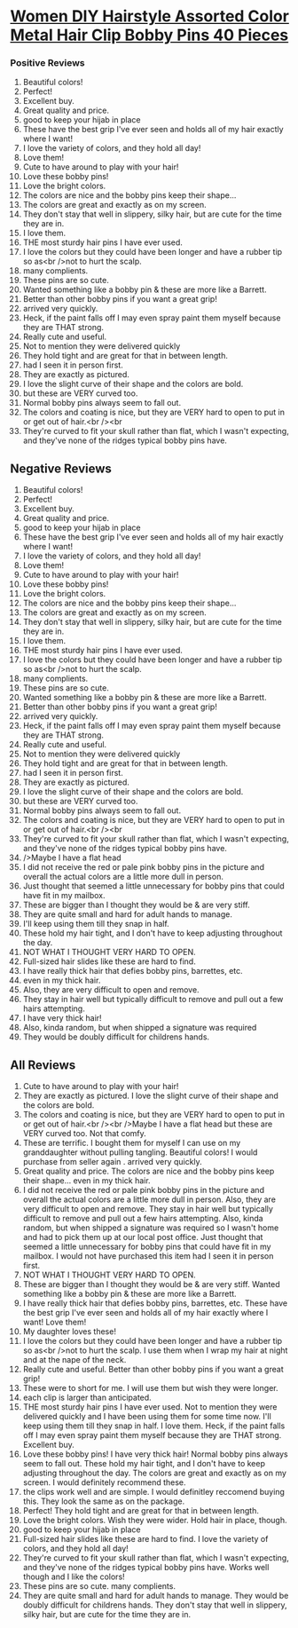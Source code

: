 # [Women DIY Hairstyle Assorted Color Metal Hair Clip Bobby Pins 40 Pieces](https://products.checkmycream.com/products/Women-DIY-Hairstyle-Assorted-Color-Metal-Hair-Clip-Bobby-Pins-40-Pieces.html)

### Positive Reviews

<ol>
      <li>Beautiful colors!</li>
      <li>Perfect!</li>
      <li>Excellent buy.</li>
      <li>Great quality and price.  </li>
      <li>good to keep your hijab in place</li>
      <li>These have the best grip I&#x27;ve ever seen and holds all of my hair exactly where I want!  </li>
      <li>I love the variety of colors, and they hold all day!</li>
      <li>Love them!</li>
      <li>Cute to have around to play with your hair!</li>
      <li>Love these bobby pins!</li>
      <li>Love the bright colors.  </li>
      <li>The colors are nice and the bobby pins keep their shape...</li>
      <li>The colors are great and exactly as on my screen.  </li>
      <li>They don&#x27;t stay that well in slippery, silky hair, but are cute for the time they are in.</li>
      <li>I love them.</li>
      <li>THE most sturdy hair pins I have ever used.</li>
      <li>I love the colors but they could have been longer and have a rubber tip so as&lt;br /&gt;not to hurt the scalp.  </li>
      <li>many complients.</li>
      <li>These pins are so cute.</li>
      <li>Wanted something like a bobby pin &amp; these are more like a Barrett.</li>
      <li>Better than other bobby pins if you want a great grip!</li>
      <li>arrived very quickly.</li>
      <li>Heck, if the paint falls off I may even spray paint them myself because they are THAT strong.</li>
      <li>Really cute and useful.</li>
      <li>Not to mention they were delivered quickly</li>
      <li>They hold tight and are great for that in between length.</li>
      <li>had I seen it in person first.</li>
      <li>They are exactly as pictured.</li>
      <li>I love the slight curve of their shape and the colors are bold.</li>
      <li>but these are VERY curved too.</li>
      <li>Normal bobby pins always seem to fall out.  </li>
      <li>The colors and coating is nice, but they are VERY hard to open to put in or get out of hair.&lt;br /&gt;&lt;br</li>
      <li>They&#x27;re curved to fit your skull rather than flat, which I wasn&#x27;t expecting, and they&#x27;ve none of the ridges typical bobby pins have.</li>
</ol>


<h2>Negative Reviews</h2>
<ol>
<li> Beautiful colors!</li>
<li> Perfect!</li>
<li> Excellent buy.</li>
<li> Great quality and price.  </li>
<li> good to keep your hijab in place</li>
<li> These have the best grip I&#x27;ve ever seen and holds all of my hair exactly where I want!  </li>
<li> I love the variety of colors, and they hold all day!</li>
<li> Love them!</li>
<li> Cute to have around to play with your hair!</li>
<li> Love these bobby pins!</li>
<li> Love the bright colors.  </li>
<li> The colors are nice and the bobby pins keep their shape...</li>
<li> The colors are great and exactly as on my screen.  </li>
<li> They don&#x27;t stay that well in slippery, silky hair, but are cute for the time they are in.</li>
<li> I love them.</li>
<li> THE most sturdy hair pins I have ever used.</li>
<li> I love the colors but they could have been longer and have a rubber tip so as&lt;br /&gt;not to hurt the scalp.  </li>
<li> many complients.</li>
<li> These pins are so cute.</li>
<li> Wanted something like a bobby pin &amp; these are more like a Barrett.</li>
<li> Better than other bobby pins if you want a great grip!</li>
<li> arrived very quickly.</li>
<li> Heck, if the paint falls off I may even spray paint them myself because they are THAT strong.</li>
<li> Really cute and useful.</li>
<li> Not to mention they were delivered quickly</li>
<li> They hold tight and are great for that in between length.</li>
<li> had I seen it in person first.</li>
<li> They are exactly as pictured.</li>
<li> I love the slight curve of their shape and the colors are bold.</li>
<li> but these are VERY curved too.</li>
<li> Normal bobby pins always seem to fall out.  </li>
<li> The colors and coating is nice, but they are VERY hard to open to put in or get out of hair.&lt;br /&gt;&lt;br</li>
<li> They&#x27;re curved to fit your skull rather than flat, which I wasn&#x27;t expecting, and they&#x27;ve none of the ridges typical bobby pins have.</li>
<li> /&gt;Maybe I have a flat head</li>
<li> I did not receive the red or pale pink bobby pins in the picture and overall the actual colors are a little more dull in person.</li>
<li> Just thought that seemed a little unnecessary for bobby pins that could have fit in my mailbox.</li>
<li> These are bigger than I thought they would be &amp; are very stiff.  </li>
<li> They are quite small and hard for adult hands to manage.  </li>
<li> I&#x27;ll keep using them till they snap in half.</li>
<li> These hold my hair tight, and I don&#x27;t have to keep adjusting throughout the day.  </li>
<li> NOT WHAT I THOUGHT VERY HARD TO OPEN.</li>
<li> Full-sized hair slides like these are hard to find.</li>
<li> I have really thick hair that defies bobby pins, barrettes, etc.  </li>
<li> even in my thick hair.</li>
<li> Also, they are very difficult to open and remove.</li>
<li> They stay in hair well but typically difficult to remove and pull out a few hairs attempting.</li>
<li> I have very thick hair!</li>
<li> Also, kinda random, but when shipped a signature was required</li>
<li> They would be doubly difficult for childrens hands.  </li>
</ol>

<h2>All Reviews</h2>

<ol>
    <li> Cute to have around to play with your hair!</li>
    <li> They are exactly as pictured. I love the slight curve of their shape and the colors are bold.</li>
    <li> The colors and coating is nice, but they are VERY hard to open to put in or get out of hair.&lt;br /&gt;&lt;br /&gt;Maybe I have a flat head but these are VERY curved too. Not that comfy.</li>
    <li> These are terrific. I bought them for myself I can use on my granddaughter without pulling tangling. Beautiful colors! I would purchase from seller again . arrived very quickly.</li>
    <li> Great quality and price.  The colors are nice and the bobby pins keep their shape... even in my thick hair.</li>
    <li> I did not receive the red or pale pink bobby pins in the picture and overall the actual colors are a little more dull in person. Also, they are very difficult to open and remove. They stay in hair well but typically difficult to remove and pull out a few hairs attempting. Also, kinda random, but when shipped a signature was required so I wasn&#x27;t home and had to pick them up at our local post office. Just thought that seemed a little unnecessary for bobby pins that could have fit in my mailbox. I would not have purchased this item had I seen it in person first.</li>
    <li> NOT WHAT I THOUGHT VERY HARD TO OPEN.</li>
    <li> These are bigger than I thought they would be &amp; are very stiff.  Wanted something like a bobby pin &amp; these are more like a Barrett.</li>
    <li> I have really thick hair that defies bobby pins, barrettes, etc.  These have the best grip I&#x27;ve ever seen and holds all of my hair exactly where I want!  Love them!</li>
    <li> My daughter loves these!</li>
    <li> I love the colors but they could have been longer and have a rubber tip so as&lt;br /&gt;not to hurt the scalp.  I use them when I wrap my hair at night and at the nape of the neck.</li>
    <li> Really cute and useful. Better than other bobby pins if you want a great grip!</li>
    <li> These were to short for me.  I will use them but wish they were longer.</li>
    <li> each clip is larger than anticipated.</li>
    <li> THE most sturdy hair pins I have ever used. Not to mention they were delivered quickly and I have been using them for some time now. I&#x27;ll keep using them till they snap in half. I love them. Heck, if the paint falls off I may even spray paint them myself because they are THAT strong. Excellent buy.</li>
    <li> Love these bobby pins! I have very thick hair! Normal bobby pins always seem to fall out.  These hold my hair tight, and I don&#x27;t have to keep adjusting throughout the day.  The colors are great and exactly as on my screen.  I would definitely recommend these.</li>
    <li> the clips work well and are simple. I would definitley reccomend buying this.  They look the same as on the package.</li>
    <li> Perfect! They hold tight and are great for that in between length.</li>
    <li> Love the bright colors.  Wish they were wider.  Hold hair in place, though.</li>
    <li> good to keep your hijab in place</li>
    <li> Full-sized hair slides like these are hard to find. I love the variety of colors, and they hold all day!</li>
    <li> They&#x27;re curved to fit your skull rather than flat, which I wasn&#x27;t expecting, and they&#x27;ve none of the ridges typical bobby pins have. Works well though and I like the colors!</li>
    <li> These pins are so cute. many complients.</li>
    <li> They are quite small and hard for adult hands to manage.  They would be doubly difficult for childrens hands.  They don&#x27;t stay that well in slippery, silky hair, but are cute for the time they are in.</li>
</ol>




